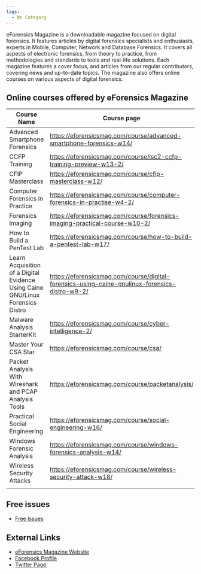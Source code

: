 ```yaml
---
tags:
  - No Category
---
```

eForensics Magazine is a downloadable magazine focused on digital forensics. It
features articles by digital forensics specialists and enthusiasts, experts in
Mobile, Computer, Network and Database Forensics. It covers all aspects of
electronic forensics, from theory to practice, from methodologies and standards
to tools and real-life solutions. Each magazine features a cover focus, and
articles from our regular contributors, covering news and up-to-date topics.
The magazine also offers online courses on various aspects of digital forensics.

## Online courses offered by eForensics Magazine

| Course Name                                                                    | Course page                                                                                      | Instructor         |
|--------------------------------------------------------------------------------|--------------------------------------------------------------------------------------------------|--------------------|
| Advanced Smartphone Forensics                                                  | <https://eforensicsmag.com/course/advanced-smartphone-forensics-w14/>                            | Massa Fabio        |
| CCFP Training                                                                  | <https://eforensicsmag.com/course/isc2-ccfp-training-preview-w13-2/>                             | Jay C. Grant       |
| CFIP Masterclass                                                               | <https://eforensicsmag.com/course/cfip-masterclass-w12/>                                         | IICFIP             |
| Computer Forensics in Practice                                                 | <https://eforensicsmag.com/course/computer-forensics-in-practise-w4-2/>                          | Shweta A. Chawla   |
| Forensics Imaging                                                              | <https://eforensicsmag.com/course/forensics-imaging-practical-course-w10-2/>                     | Bridgette Braxton  |
| How to Build a PenTest Lab                                                     | <https://eforensicsmag.com/course/how-to-build-a-pentest-lab-w17/>                               | Paul Janes         |
| Learn Acquisition of a Digital Evidence Using Caine GNU/Linux Forensics Distro | <https://eforensicsmag.com/course/digital-forensics-using-caine-gnulinux-forensics-distro-w9-2/> | Nanni Basatti      |
| Malware Analysis StarterKit                                                    | <https://eforensicsmag.com/course/cyber-intelligence-2/>                                         | Anderson Tamborim  |
| Master Your CSA Star                                                           | <https://eforensicsmag.com/course/csa/>                                                          | John DiMaria       |
| Packet Analysis With Wireshark and PCAP Analysis Tools                         | <https://eforensicsmag.com/course/packetanalysis/>                                               | Eric A. Vanderburg |
| Practical Social Engineering                                                   | <https://eforensicsmag.com/course/social-engineering-w16/>                                       | Anderson Tamborim  |
| Windows Forensic Analysis                                                      | <https://eforensicsmag.com/course/windows-forensics-analysis-w14/>                               | Muhammad Irfan     |
| Wireless Security Attacks                                                      | <https://eforensicsmag.com/course/wireless-security-attack-w18/>                                 | Shad Malloy        |
|                                                                                |                                                                                                  |                    |

## Free issues

* [Free Issues](https://eforensicsmag.com/downloads/free/)

## External Links

* [eForensics Magazine Website](https://eforensicsmag.com/)
* [Facebook Profile](https://www.facebook.com/EForensicsMagazine)
* [Twitter Page](https://twitter.com/eForensics_Mag)

